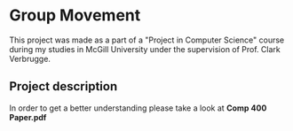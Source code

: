 # Group Movement


This project was made as a part of a "Project in Computer Science" course during my studies in McGill University under the supervision of Prof. Clark Verbrugge.

## Project description

In order to get a better understanding please take a look at **Comp 400 Paper.pdf**